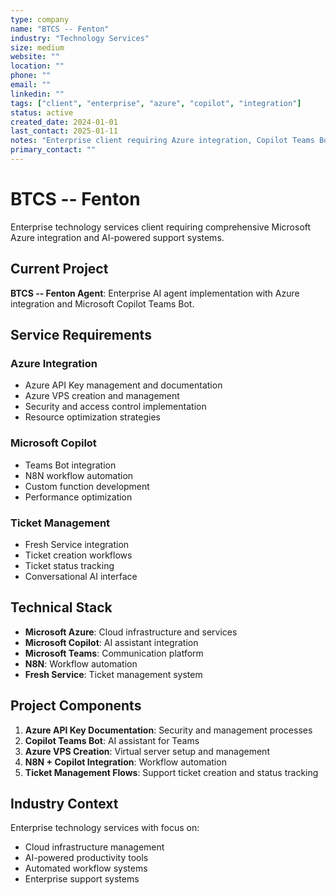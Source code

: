 ```yaml
---
type: company
name: "BTCS -- Fenton"
industry: "Technology Services"
size: medium
website: ""
location: ""
phone: ""
email: ""
linkedin: ""
tags: ["client", "enterprise", "azure", "copilot", "integration"]
status: active
created_date: 2024-01-01
last_contact: 2025-01-11
notes: "Enterprise client requiring Azure integration, Copilot Teams Bot, and ticket management system"
primary_contact: ""
---
```


# BTCS -- Fenton

Enterprise technology services client requiring comprehensive Microsoft Azure integration and AI-powered support systems.

## Current Project

**BTCS -- Fenton Agent**: Enterprise AI agent implementation with Azure integration and Microsoft Copilot Teams Bot.

## Service Requirements

### Azure Integration
- Azure API Key management and documentation
- Azure VPS creation and management
- Security and access control implementation
- Resource optimization strategies

### Microsoft Copilot
- Teams Bot integration
- N8N workflow automation
- Custom function development
- Performance optimization

### Ticket Management
- Fresh Service integration
- Ticket creation workflows
- Ticket status tracking
- Conversational AI interface

## Technical Stack

- **Microsoft Azure**: Cloud infrastructure and services
- **Microsoft Copilot**: AI assistant integration
- **Microsoft Teams**: Communication platform
- **N8N**: Workflow automation
- **Fresh Service**: Ticket management system

## Project Components

1. **Azure API Key Documentation**: Security and management processes
2. **Copilot Teams Bot**: AI assistant for Teams
3. **Azure VPS Creation**: Virtual server setup and management
4. **N8N + Copilot Integration**: Workflow automation
5. **Ticket Management Flows**: Support ticket creation and status tracking

## Industry Context

Enterprise technology services with focus on:
- Cloud infrastructure management
- AI-powered productivity tools
- Automated workflow systems
- Enterprise support systems